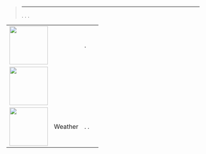 
# 


>****
>. . .
> [](https://market.jeedom.com/index.php?v=d&p=market&type=plugin&categorie=weather) 


| | | | |
|--- | --- | --- | ---|
|<img src="netatmoWeather/netatmoWeather_icon.png" class="pluginLogo" width="100" />||.|[](netatmoWeather/index.md)[](netatmoWeather/beta/index.md)<br/>[](https://market.jeedom.com/index.php?v=d&p=market_display&id=133)<br/>[](netatmoWeather/changelog.md)[](netatmoWeather/beta/changelog.md)|
|<img src="publiemeteo/publiemeteo_icon.png" class="pluginLogo" width="100" />|||[](publiemeteo/index.md)[](publiemeteo/beta/index.md)<br/>[](https://market.jeedom.com/index.php?v=d&p=market_display&id=2318)<br/>[](publiemeteo/changelog.md)[](publiemeteo/beta/changelog.md)|
|<img src="weather/weather_icon.png" class="pluginLogo" width="100" />|Weather|. .|[](weather/index.md)[](weather/beta/index.md)<br/>[](https://market.jeedom.com/index.php?v=d&p=market_display&id=7)<br/>[](weather/changelog.md)[](weather/beta/changelog.md)|
